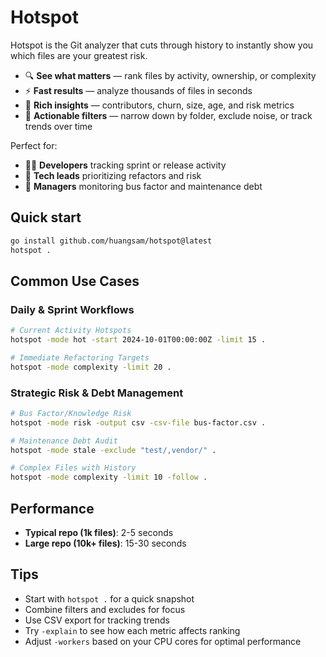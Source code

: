 # Hotspot

Hotspot is the Git analyzer that cuts through history to instantly show you which files are your greatest risk.

- 🔍 **See what matters** — rank files by activity, ownership, or complexity
- ⚡ **Fast results** — analyze thousands of files in seconds
- 🧮 **Rich insights** — contributors, churn, size, age, and risk metrics
- 🎯 **Actionable filters** — narrow down by folder, exclude noise, or track trends over time

Perfect for:

- 🧑‍💻 **Developers** tracking sprint or release activity
- 🧹 **Tech leads** prioritizing refactors and risk
- 🧾 **Managers** monitoring bus factor and maintenance debt

## Quick start

```bash
go install github.com/huangsam/hotspot@latest
hotspot .
```

## Common Use Cases

### Daily & Sprint Workflows

```bash
# Current Activity Hotspots
hotspot -mode hot -start 2024-10-01T00:00:00Z -limit 15 .

# Immediate Refactoring Targets
hotspot -mode complexity -limit 20 .
```

### Strategic Risk & Debt Management

```bash
# Bus Factor/Knowledge Risk
hotspot -mode risk -output csv -csv-file bus-factor.csv .

# Maintenance Debt Audit
hotspot -mode stale -exclude "test/,vendor/" .

# Complex Files with History
hotspot -mode complexity -limit 10 -follow .
```

## Performance

- **Typical repo (1k files)**: 2-5 seconds
- **Large repo (10k+ files)**: 15-30 seconds

## Tips

- Start with `hotspot .` for a quick snapshot
- Combine filters and excludes for focus
- Use CSV export for tracking trends
- Try `-explain` to see how each metric affects ranking
- Adjust `-workers` based on your CPU cores for optimal performance
